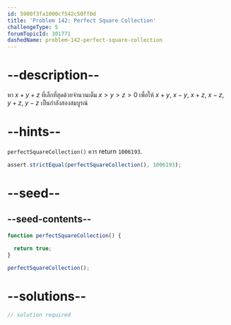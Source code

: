 ```yaml
---
id: 5900f3fa1000cf542c50ff0d
title: 'Problem 142: Perfect Square Collection'
challengeType: 5
forumTopicId: 301771
dashedName: problem-142-perfect-square-collection
---
```


# --description--

หา $x + y + z$ ที่เล็กที่สุดด้วยจำนวนเต็ม $x > y > z > 0$ เพื่อให้ $x + y$, $x − y$, $x + z$, $x − z$, $y + z$, $y − z$ เป็นกำลังสองสมบูรณ์

# --hints--

`perfectSquareCollection()` ควร return `1006193`.

```js
assert.strictEqual(perfectSquareCollection(), 1006193);
```

# --seed--

## --seed-contents--

```js
function perfectSquareCollection() {

  return true;
}

perfectSquareCollection();
```

# --solutions--

```js
// solution required
```
